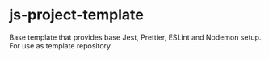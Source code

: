 # js-project-template
Base template that provides base Jest, Prettier, ESLint and Nodemon setup. For use as template repository.
